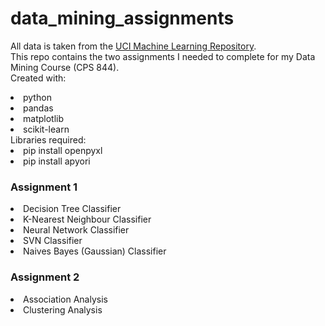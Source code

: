 # data_mining_assignments
All data is taken from the [UCI Machine Learning Repository](https://archive.ics.uci.edu/datasets). <br>
This repo contains the two assignments I needed to complete for my Data Mining Course (CPS 844). <br>
Created with:
<li>python</li>
<li>pandas</li>
<li>matplotlib</li>
<li>scikit-learn</li>
Libraries required:
<li>pip install openpyxl</li>
<li>pip install apyori</li>

### Assignment 1
<li>Decision Tree Classifier</li>
<li>K-Nearest Neighbour Classifier</li>
<li>Neural Network Classifier</li>
<li>SVN Classifier</li>
<li>Naives Bayes (Gaussian) Classifier</li>

### Assignment 2
<li>Association Analysis</li>
<li>Clustering Analysis</li>